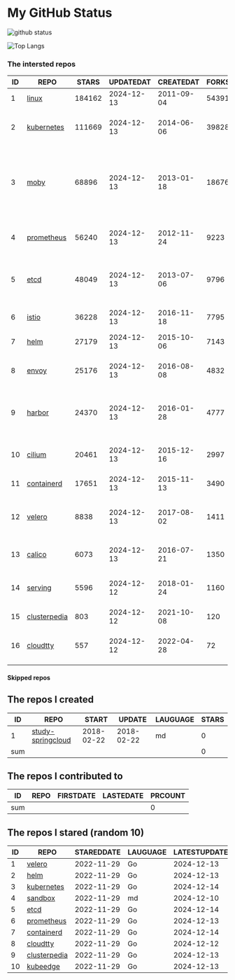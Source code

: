 # My GitHub Status

<img src="https://github-readme-stats-1.yihong0618.vercel.app/api?username=daoqingniu&show_icons=true&&&hide_title=true&count_private=true" alt="github status" />

![Top Langs](https://github-readme-stats-1.yihong0618.vercel.app/api/top-langs/?username=daoqingniu&layout=compact)

<!--START_SECTION:github_repos-->
### The intersted repos
| ID |                              REPO                               | STARS  | UPDATEDAT  | CREATEDAT  | FORKSCOUNT |                                                DESCRIPTIONS                                                |
|----|-----------------------------------------------------------------|--------|------------|------------|------------|------------------------------------------------------------------------------------------------------------|
|  1 | [linux](https://github.com/torvalds/linux)                      | 184162 | 2024-12-13 | 2011-09-04 |      54391 | Linux kernel source tree                                                                                   |
|  2 | [kubernetes](https://github.com/kubernetes/kubernetes)          | 111669 | 2024-12-13 | 2014-06-06 |      39828 | Production-Grade Container Scheduling and Management                                                       |
|  3 | [moby](https://github.com/moby/moby)                            |  68896 | 2024-12-13 | 2013-01-18 |      18676 | The Moby Project - a collaborative project for the container ecosystem to assemble container-based systems |
|  4 | [prometheus](https://github.com/prometheus/prometheus)          |  56240 | 2024-12-13 | 2012-11-24 |       9223 | The Prometheus monitoring system and time series database.                                                 |
|  5 | [etcd](https://github.com/etcd-io/etcd)                         |  48049 | 2024-12-13 | 2013-07-06 |       9796 | Distributed reliable key-value store for the most critical data of a distributed system                    |
|  6 | [istio](https://github.com/istio/istio)                         |  36228 | 2024-12-13 | 2016-11-18 |       7795 | Connect, secure, control, and observe services.                                                            |
|  7 | [helm](https://github.com/helm/helm)                            |  27179 | 2024-12-13 | 2015-10-06 |       7143 | The Kubernetes Package Manager                                                                             |
|  8 | [envoy](https://github.com/envoyproxy/envoy)                    |  25176 | 2024-12-13 | 2016-08-08 |       4832 | Cloud-native high-performance edge/middle/service proxy                                                    |
|  9 | [harbor](https://github.com/goharbor/harbor)                    |  24370 | 2024-12-13 | 2016-01-28 |       4777 | An open source trusted cloud native registry project that stores, signs, and scans content.                |
| 10 | [cilium](https://github.com/cilium/cilium)                      |  20461 | 2024-12-13 | 2015-12-16 |       2997 | eBPF-based Networking, Security, and Observability                                                         |
| 11 | [containerd](https://github.com/containerd/containerd)          |  17651 | 2024-12-13 | 2015-11-13 |       3490 | An open and reliable container runtime                                                                     |
| 12 | [velero](https://github.com/vmware-tanzu/velero)                |   8838 | 2024-12-13 | 2017-08-02 |       1411 | Backup and migrate Kubernetes applications and their persistent volumes                                    |
| 13 | [calico](https://github.com/projectcalico/calico)               |   6073 | 2024-12-13 | 2016-07-21 |       1350 | Cloud native networking and network security                                                               |
| 14 | [serving](https://github.com/knative/serving)                   |   5596 | 2024-12-12 | 2018-01-24 |       1160 | Kubernetes-based, scale-to-zero, request-driven compute                                                    |
| 15 | [clusterpedia](https://github.com/clusterpedia-io/clusterpedia) |    803 | 2024-12-12 | 2021-10-08 |        120 | The Encyclopedia of Kubernetes clusters                                                                    |
| 16 | [cloudtty](https://github.com/cloudtty/cloudtty)                |    557 | 2024-12-12 | 2022-04-28 |         72 | A Friendly Kubernetes CloudShell (Web Terminal) !                                                          |



#### Skipped repos
<!--END_SECTION:github_repos-->

<!--START_SECTION:my_github-->
## The repos I created
| ID  |                                 REPO                                 |   START    |   UPDATE   | LAUGUAGE | STARS |
|-----|----------------------------------------------------------------------|------------|------------|----------|-------|
|   1 | [study-springcloud](https://github.com/daoqingniu/study-springcloud) | 2018-02-22 | 2018-02-22 | md       |     0 |
| sum |                                                                      |            |            |          |     0 |

## The repos I contributed to
| ID  | REPO | FIRSTDATE | LASTEDATE | PRCOUNT |
|-----|------|-----------|-----------|---------|
| sum |      |           |           |       0 |

## The repos I stared (random 10)
| ID |                              REPO                               | STAREDDATE | LAUGUAGE | LATESTUPDATE |
|----|-----------------------------------------------------------------|------------|----------|--------------|
|  1 | [velero](https://github.com/vmware-tanzu/velero)                | 2022-11-29 | Go       | 2024-12-13   |
|  2 | [helm](https://github.com/helm/helm)                            | 2022-11-29 | Go       | 2024-12-13   |
|  3 | [kubernetes](https://github.com/kubernetes/kubernetes)          | 2022-11-29 | Go       | 2024-12-14   |
|  4 | [sandbox](https://github.com/cncf/sandbox)                      | 2022-11-29 | md       | 2024-12-10   |
|  5 | [etcd](https://github.com/etcd-io/etcd)                         | 2022-11-29 | Go       | 2024-12-14   |
|  6 | [prometheus](https://github.com/prometheus/prometheus)          | 2022-11-29 | Go       | 2024-12-13   |
|  7 | [containerd](https://github.com/containerd/containerd)          | 2022-11-29 | Go       | 2024-12-14   |
|  8 | [cloudtty](https://github.com/cloudtty/cloudtty)                | 2022-11-29 | Go       | 2024-12-12   |
|  9 | [clusterpedia](https://github.com/clusterpedia-io/clusterpedia) | 2022-11-29 | Go       | 2024-12-13   |
| 10 | [kubeedge](https://github.com/kubeedge/kubeedge)                | 2022-11-29 | Go       | 2024-12-13   |

<!--END_SECTION:my_github-->

